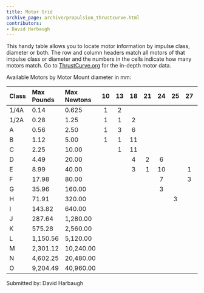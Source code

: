 ```yaml
---
title: Motor Grid
archive_page: archive/propulsion_thrustcurve.html
contributors:
- David Harbaugh
---
```

This handy table allows you to locate motor information by impulse class, diameter or both.
The row and column headers match all motors of that impulse class or diameter and the numbers in the cells indicate how many motors match.
Go to [ThrustCurve.org](http://www.thrustcurve.org) for the in-depth motor data.

Available Motors by Motor Mount diameter in mm:

| Class | Max Pounds | Max Newtons | 10 | 13 | 18 | 21 | 24 | 25 | 27 | 29 | 32 | 38 | 54 | 75 | 76 | 81 | 98 | 111 |
|:------|:-----------|:------------|:--:|:--:|:--:|:--:|:--:|:--:|:--:|:--:|:--:|:--:|:--:|:--:|:--:|:--:|:--:|:---:|
| 1/4A  | 0.14       | 0.625       | 1  | 2  |    |    |    |    |    |    |    |    |    |    |    |    |    |     |
| 1/2A  | 0.28       | 1.25        | 1  | 1  | 2  |    |    |    |    |    |    |    |    |    |    |    |    |     |
| A     | 0.56       | 2.50        | 1  | 3  | 6  |    |    |    |    |    |    |    |    |    |    |    |    |     |
| B     | 1.12       | 5.00        | 1  | 1  | 11 |    |    |    |    |    |    |    |    |    |    |    |    |     |
| C     | 2.25       | 10.00       |    | 1  | 11 |    |    |    |    |    |    |    |    |    |    |    |    |     |
| D     | 4.49       | 20.00       |    |    | 4  | 2  | 6  |    |    |    |    |    |    |    |    |    |    |     |
| E     | 8.99       | 40.00       |    |    | 3  | 1  | 10 |    | 1  | 2  |    |    |    |    |    |    |    |     |
| F     | 17.98      | 80.00       |    |    |    |    | 7  |    | 3  | 13 | 2  |    |    |    |    |    |    |     |
| G     | 35.96      | 160.00      |    |    |    |    | 3  |    |    | 12 | 1  |    |    |    |    |    |    |     |
| H     | 71.91      | 320.00      |    |    |    |    |    | 3  |    | 13 |    | 7  |    |    |    |    |    |     |
| I     | 143.82     | 640.00      |    |    |    |    |    |    |    | 4  |    | 20 | 4  |    |    |    |    |     |
| J     | 287.64     | 1,280.00    |    |    |    |    |    |    |    |    |    | 6  | 18 | 1  |    | 1  |    |     |
| K     | 575.28     | 2,560.00    |    |    |    |    |    |    |    |    |    |    | 9  | 3  |    | 1  | 1  |     |
| L     | 1,150.56   | 5,120.00    |    |    |    |    |    |    |    |    |    |    | 3  | 2  | 3  |    | 1  | 4   |
| M     | 2,301.12   | 10,240.00   |    |    |    |    |    |    |    |    |    |    |    | 1  | 3  |    | 2  |     |
| N     | 4,602.25   | 20,480.00   |    |    |    |    |    |    |    |    |    |    |    |    |    |    | 1  |     |
| O     | 9,204.49   | 40,960.00   |    |    |    |    |    |    |    |    |    |    |    |    |    |    |    |     |

Submitted by: David Harbaugh

